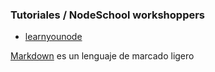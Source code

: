 ### Tutoriales / NodeSchool workshoppers

- [learnyounode](hps://github.com/workshopper/learnyounode)

[Markdown](https://es.wikipedia.org/wiki/Markdown) es un lenguaje de marcado
ligero 
